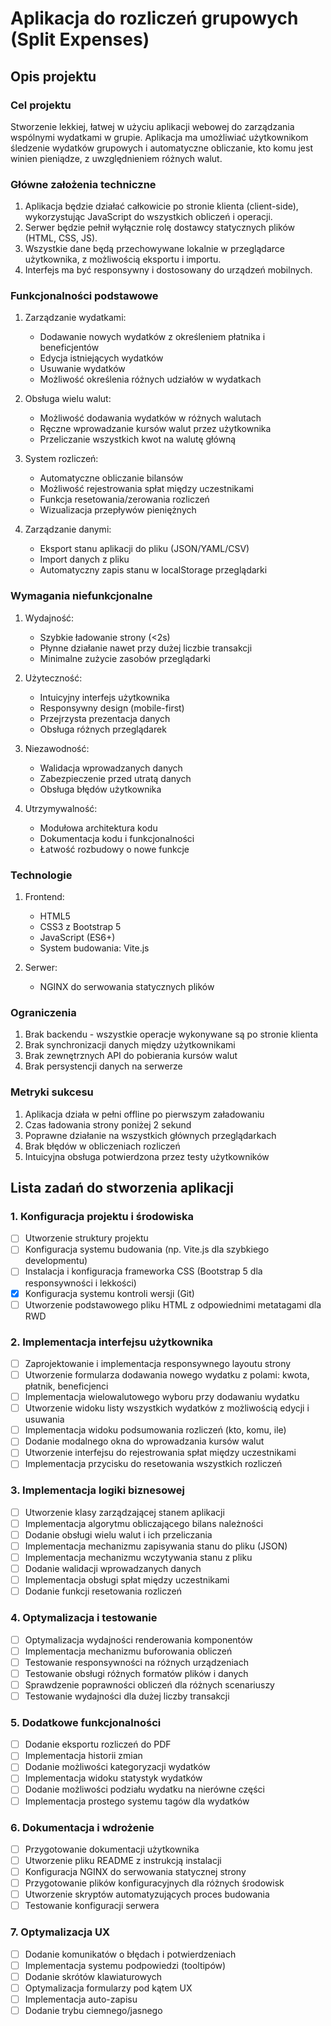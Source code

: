 # Aplikacja do rozliczeń grupowych (Split Expenses)

## Opis projektu

### Cel projektu

Stworzenie lekkiej, łatwej w użyciu aplikacji webowej do zarządzania wspólnymi wydatkami w grupie. Aplikacja ma umożliwiać użytkownikom śledzenie wydatków grupowych i automatyczne obliczanie, kto komu jest winien pieniądze, z uwzględnieniem różnych walut.

### Główne założenia techniczne

1. Aplikacja będzie działać całkowicie po stronie klienta (client-side), wykorzystując JavaScript do wszystkich obliczeń i operacji.
2. Serwer będzie pełnił wyłącznie rolę dostawcy statycznych plików (HTML, CSS, JS).
3. Wszystkie dane będą przechowywane lokalnie w przeglądarce użytkownika, z możliwością eksportu i importu.
4. Interfejs ma być responsywny i dostosowany do urządzeń mobilnych.

### Funkcjonalności podstawowe

1. Zarządzanie wydatkami:
   - Dodawanie nowych wydatków z określeniem płatnika i beneficjentów
   - Edycja istniejących wydatków
   - Usuwanie wydatków
   - Możliwość określenia różnych udziałów w wydatkach

2. Obsługa wielu walut:
   - Możliwość dodawania wydatków w różnych walutach
   - Ręczne wprowadzanie kursów walut przez użytkownika
   - Przeliczanie wszystkich kwot na walutę główną

3. System rozliczeń:
   - Automatyczne obliczanie bilansów
   - Możliwość rejestrowania spłat między uczestnikami
   - Funkcja resetowania/zerowania rozliczeń
   - Wizualizacja przepływów pieniężnych

4. Zarządzanie danymi:
   - Eksport stanu aplikacji do pliku (JSON/YAML/CSV)
   - Import danych z pliku
   - Automatyczny zapis stanu w localStorage przeglądarki

### Wymagania niefunkcjonalne

1. Wydajność:
   - Szybkie ładowanie strony (<2s)
   - Płynne działanie nawet przy dużej liczbie transakcji
   - Minimalne zużycie zasobów przeglądarki

2. Użyteczność:
   - Intuicyjny interfejs użytkownika
   - Responsywny design (mobile-first)
   - Przejrzysta prezentacja danych
   - Obsługa różnych przeglądarek

3. Niezawodność:
   - Walidacja wprowadzanych danych
   - Zabezpieczenie przed utratą danych
   - Obsługa błędów użytkownika

4. Utrzymywalność:
   - Modułowa architektura kodu
   - Dokumentacja kodu i funkcjonalności
   - Łatwość rozbudowy o nowe funkcje

### Technologie

1. Frontend:
   - HTML5
   - CSS3 z Bootstrap 5
   - JavaScript (ES6+)
   - System budowania: Vite.js

2. Serwer:
   - NGINX do serwowania statycznych plików

### Ograniczenia

1. Brak backendu - wszystkie operacje wykonywane są po stronie klienta
2. Brak synchronizacji danych między użytkownikami
3. Brak zewnętrznych API do pobierania kursów walut
4. Brak persystencji danych na serwerze

### Metryki sukcesu

1. Aplikacja działa w pełni offline po pierwszym załadowaniu
2. Czas ładowania strony poniżej 2 sekund
3. Poprawne działanie na wszystkich głównych przeglądarkach
4. Brak błędów w obliczeniach rozliczeń
5. Intuicyjna obsługa potwierdzona przez testy użytkowników

## Lista zadań do stworzenia aplikacji

### 1. Konfiguracja projektu i środowiska

- [ ] Utworzenie struktury projektu
- [ ] Konfiguracja systemu budowania (np. Vite.js dla szybkiego developmentu)
- [ ] Instalacja i konfiguracja frameworka CSS (Bootstrap 5 dla responsywności i lekkości)
- [x] Konfiguracja systemu kontroli wersji (Git)
- [ ] Utworzenie podstawowego pliku HTML z odpowiednimi metatagami dla RWD

### 2. Implementacja interfejsu użytkownika

- [ ] Zaprojektowanie i implementacja responsywnego layoutu strony
- [ ] Utworzenie formularza dodawania nowego wydatku z polami: kwota, płatnik, beneficjenci
- [ ] Implementacja wielowalutowego wyboru przy dodawaniu wydatku
- [ ] Utworzenie widoku listy wszystkich wydatków z możliwością edycji i usuwania
- [ ] Implementacja widoku podsumowania rozliczeń (kto, komu, ile)
- [ ] Dodanie modalnego okna do wprowadzania kursów walut
- [ ] Utworzenie interfejsu do rejestrowania spłat między uczestnikami
- [ ] Implementacja przycisku do resetowania wszystkich rozliczeń

### 3. Implementacja logiki biznesowej

- [ ] Utworzenie klasy zarządzającej stanem aplikacji
- [ ] Implementacja algorytmu obliczającego bilans należności
- [ ] Dodanie obsługi wielu walut i ich przeliczania
- [ ] Implementacja mechanizmu zapisywania stanu do pliku (JSON)
- [ ] Implementacja mechanizmu wczytywania stanu z pliku
- [ ] Dodanie walidacji wprowadzanych danych
- [ ] Implementacja obsługi spłat między uczestnikami
- [ ] Dodanie funkcji resetowania rozliczeń

### 4. Optymalizacja i testowanie

- [ ] Optymalizacja wydajności renderowania komponentów
- [ ] Implementacja mechanizmu buforowania obliczeń
- [ ] Testowanie responsywności na różnych urządzeniach
- [ ] Testowanie obsługi różnych formatów plików i danych
- [ ] Sprawdzenie poprawności obliczeń dla różnych scenariuszy
- [ ] Testowanie wydajności dla dużej liczby transakcji

### 5. Dodatkowe funkcjonalności

- [ ] Dodanie eksportu rozliczeń do PDF
- [ ] Implementacja historii zmian
- [ ] Dodanie możliwości kategoryzacji wydatków
- [ ] Implementacja widoku statystyk wydatków
- [ ] Dodanie możliwości podziału wydatku na nierówne części
- [ ] Implementacja prostego systemu tagów dla wydatków

### 6. Dokumentacja i wdrożenie

- [ ] Przygotowanie dokumentacji użytkownika
- [ ] Utworzenie pliku README z instrukcją instalacji
- [ ] Konfiguracja NGINX do serwowania statycznej strony
- [ ] Przygotowanie plików konfiguracyjnych dla różnych środowisk
- [ ] Utworzenie skryptów automatyzujących proces budowania
- [ ] Testowanie konfiguracji serwera

### 7. Optymalizacja UX

- [ ] Dodanie komunikatów o błędach i potwierdzeniach
- [ ] Implementacja systemu podpowiedzi (tooltipów)
- [ ] Dodanie skrótów klawiaturowych
- [ ] Optymalizacja formularzy pod kątem UX
- [ ] Implementacja auto-zapisu
- [ ] Dodanie trybu ciemnego/jasnego
